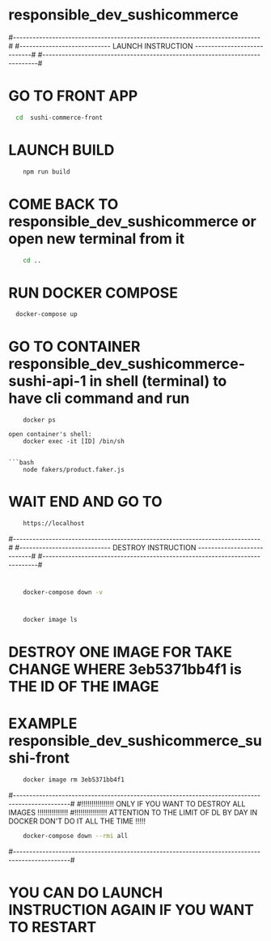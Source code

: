 # responsible_dev_sushicommerce

#----------------------------------------------------------------------------#
#---------------------------- LAUNCH INSTRUCTION ----------------------------#
#----------------------------------------------------------------------------#

# GO TO FRONT APP
```bash
  cd  sushi-commerce-front
```

# LAUNCH BUILD
```bash
    npm run build
```

# COME BACK TO responsible_dev_sushicommerce or open new terminal from it
```bash
    cd ..
```

# RUN DOCKER COMPOSE
```bash
  docker-compose up
```

# GO TO CONTAINER responsible_dev_sushicommerce-sushi-api-1 in shell (terminal) to have cli command and run
```list of containers:
	docker ps

open container's shell: 
	docker exec -it [ID] /bin/sh


```bash
    node fakers/product.faker.js
```

# WAIT END AND GO TO
```bash
    https://localhost
```

#----------------------------------------------------------------------------#
#---------------------------- DESTROY INSTRUCTION ---------------------------#
#----------------------------------------------------------------------------#


#
```bash
    docker-compose down -v
```

#
```bash
    docker image ls
```

# DESTROY ONE IMAGE FOR TAKE CHANGE WHERE 3eb5371bb4f1 is THE ID OF THE IMAGE 
# EXAMPLE responsible_dev_sushicommerce_sushi-front
```bash
    docker image rm 3eb5371bb4f1
```
#-----------------------------------------------------------------------------------------------#
    #!!!!!!!!!!!!!!!! ONLY IF YOU WANT TO DESTROY ALL IMAGES !!!!!!!!!!!!!!!
    #!!!!!!!!!!!!!!!! ATTENTION TO THE LIMIT OF DL BY DAY IN DOCKER DON'T DO IT ALL THE TIME !!!!!
```bash
    docker-compose down --rmi all
```
#-----------------------------------------------------------------------------------------------#
# YOU CAN DO LAUNCH INSTRUCTION AGAIN IF YOU WANT TO RESTART
